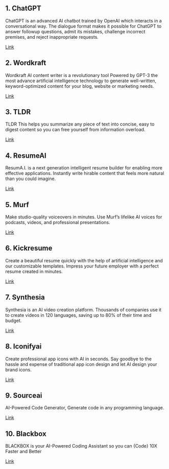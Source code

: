 ## 1. ChatGPT
ChatGPT is an advanced AI chatbot trained by OpenAI which interacts in a conversational way. 
The dialogue format makes it possible for ChatGPT to answer followup questions, admit its mistakes, 
challenge incorrect premises, and reject inappropriate requests.

[Link](https://chat.openai.com/chat)


## 2. Wordkraft
Wordkraft AI content writer is a revolutionary tool Powered by GPT-3 the most advance artificial intelligence technology to generate well-written, 
keyword-optimized content for your blog, website or marketing needs.

[Link](https://wordkraft.ai/)

## 3. TLDR
TLDR This helps you summarize any piece of text into concise, easy to digest content so you can free yourself from information overload.

[Link](https://tldrthis.com/)

## 4. ResumeAI
ResumA.I. is a next generation intelligent resume builder for enabling more effective applications.
Instantly write hirable content that feels more natural than you could imagine.

[Link](https://www.resumai.com/)

## 5. Murf
Make studio-quality voiceovers in minutes. Use Murf’s lifelike AI voices for podcasts, videos, and professional presentations.

[Link](https://murf.ai/)

## 6. Kickresume
Create a beautiful resume quickly with the help of artificial intelligence and our customizable templates. 
Impress your future employer with a perfect resume created in minutes.

[Link](https://www.kickresume.com/en/)

## 7. Synthesia
Synthesia is an AI video creation platform. Thousands of companies use it to create videos in 120 languages, saving up to 80% of their time and budget.

[Link](https://www.synthesia.io/)

## 8. Iconifyai
Create professional app icons with AI in seconds. Say goodbye to the hassle and expense of traditional app icon design and let AI design your brand icons.

[Link](https://www.iconifyai.com/)

## 9. Sourceai
AI-Powered Code Generator, Generate code in any programming language.

[Link](https://sourceai.dev/)

## 10. Blackbox
BLACKBOX is your AI-Powered Coding Assistant so you can {Code} 10X Faster and Better

[Link](https://www.useblackbox.io/)

